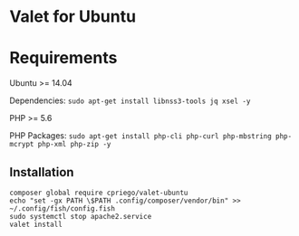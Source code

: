 # Valet for Ubuntu

# Requirements

Ubuntu >= 14.04

Dependencies: `sudo apt-get install libnss3-tools jq xsel -y`

PHP >= 5.6

PHP Packages: `sudo apt-get install php-cli php-curl php-mbstring php-mcrypt php-xml php-zip -y`

## Installation

    composer global require cpriego/valet-ubuntu
    echo "set -gx PATH \$PATH .config/composer/vendor/bin" >> ~/.config/fish/config.fish
    sudo systemctl stop apache2.service
    valet install
